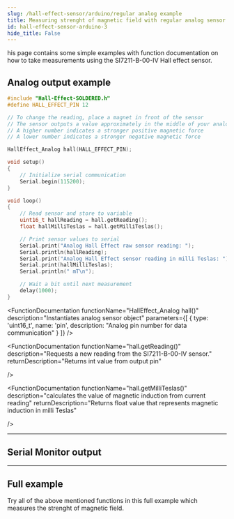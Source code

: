 ```yaml
---
slug: /hall-effect-sensor/arduino/regular analog example
title: Measuring strenght of magnetic field with regular analog sensor (example)
id: hall-effect-sensor-arduino-3 
hide_title: False
---
```

his page contains some simple examples with function documentation on how to take measurements using the SI7211-B-00-IV Hall effect sensor.



## Analog output example

```cpp
#include "Hall-Effect-SOLDERED.h"
#define HALL_EFFECT_PIN 12

// To change the reading, place a magnet in front of the sensor
// The sensor outputs a value approximately in the middle of your analogRead range
// A higher number indicates a stronger positive magnetic force
// A lower number indicates a stronger negative magnetic force

HallEffect_Analog hall(HALL_EFFECT_PIN);

void setup()
{
    // Initialize serial communication
    Serial.begin(115200);
}

void loop()
{
    // Read sensor and store to variable
    uint16_t hallReading = hall.getReading();
    float hallMilliTeslas = hall.getMilliTeslas();

    // Print sensor values to serial
    Serial.print("Analog Hall Effect raw sensor reading: ");
    Serial.println(hallReading);
    Serial.print("Analog Hall Effect sensor reading in milli Teslas: ");
    Serial.print(hallMilliTeslas);
    Serial.println(" mT\n");

    // Wait a bit until next measurement
    delay(1000);
}
```

<FunctionDocumentation
  functionName="HallEffect_Analog hall()"
  description="Instantiates analog sensor object"
  parameters={[
    { type: 'uint16_t', name: 'pin', description: "Analog pin number for data communication" }
  ]}
/>

<FunctionDocumentation
  functionName="hall.getReading()"
  description="Requests a new reading from the SI7211-B-00-IV sensor."
  returnDescription="Returns int value from output pin"

/>

<FunctionDocumentation
  functionName="hall.getMilliTeslas()"
  description="calculates the value of magnetic induction from current reading"
  returnDescription="Returns float value that represents magnetic induction in milli Teslas"
  
/>

---

## Serial Monitor output
<CenteredImage src="/img/hall-effect-sensor/hall-effect-sensor_analog_serial_monitor.jpg" alt="SI7211-B-00-IV sensor on board" caption="output from Serial Monitor" width="400px" />

---

## Full example

Try all of the above mentioned functions in this full example which measures the strenght of magnetic field.

<QuickLink 
  title="analogRead.ino" 
  description="Example file for using analog Hall effect sensor"
  url="https://github.com/SolderedElectronics/Soldered-Hall-Effect-Sensor-Arduino-Library/blob/main/examples/analogRead/analogRead.ino" 
/>